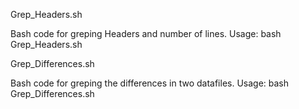 Grep_Headers.sh

Bash code for greping Headers and number of lines.
Usage:
bash Grep_Headers.sh


Grep_Differences.sh

Bash code for greping the differences in two datafiles.
Usage:
bash Grep_Differences.sh
